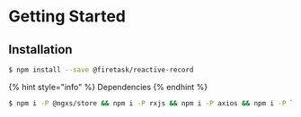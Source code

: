 # Getting Started

## Installation

```bash
$ npm install --save @firetask/reactive-record
```

{% hint style="info" %}
Dependencies
{% endhint %}

```bash
$ npm i -P @ngxs/store && npm i -P rxjs && npm i -P axios && npm i -P lodash && npm i -P moment
```



